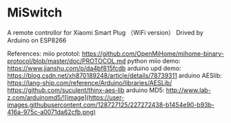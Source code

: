 # MiSwitch
A remote controllor for Xiaomi Smart Plug （WiFi version）
Drived by Arduino on ESP8266

References:
miio prototol: https://github.com/OpenMiHome/mihome-binary-protocol/blob/master/doc/PROTOCOL.md
python miio demo: https://www.jianshu.com/p/da4bf815fcdb
arduino upd demo: https://blog.csdn.net/xh870189248/article/details/78739311
arduino AESlib: https://lang-ship.com/reference/Arduino/libraries/AESLib/
                https://github.com/suculent/thinx-aes-lib
arduino MD5: http://www.lab-z.com/arduinomd5/![image](https://user-images.githubusercontent.com/128727125/227272438-b1454e90-b93b-416a-975c-a0071da62cfb.png)


